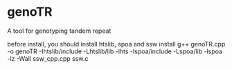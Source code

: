 # genoTR
A tool for genotyping tandem repeat

before install, you should install htslib, spoa and ssw
install
g++ genoTR.cpp -o genoTR -Ihtslib/include -Lhtslib/lib -lhts -Ispoa/include -Lspoa/lib -lspoa -lz -Wall ssw_cpp.cpp ssw.c
